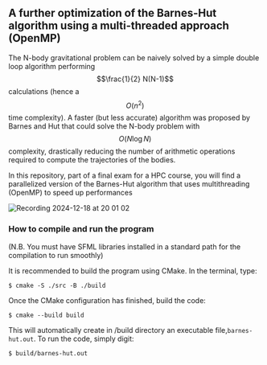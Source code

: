 ## A further optimization of the Barnes-Hut algorithm using a multi-threaded approach (OpenMP)

The N-body gravitational problem can be naively solved by a simple double loop algorithm performing $$\frac{1}{2} N(N-1)$$ calculations (hence a $$O(n^2)$$ time complexity). A faster (but less accurate) algorithm was proposed by Barnes and Hut
that could solve the N-body problem with $$O(N\log{N})$$ complexity, drastically reducing the number of arithmetic operations required to compute the trajectories of the bodies.

In this repository, part of a final exam for a HPC course,
you will find a parallelized version of the Barnes-Hut algorithm that uses multithreading (OpenMP) to speed up performances


![Recording 2024-12-18 at 20 01 02](https://github.com/user-attachments/assets/f9faca39-266a-4b31-8b5d-0f307fbc838a)

### How to compile and run the program

(N.B. You must have SFML libraries installed in a standard path for the compilation to run smoothly)

It is recommended to build the program using CMake. In the terminal, type:

`$ cmake -S ./src -B ./build`

Once the CMake configuration has finished, build the code:

`$ cmake --build build`

This will automatically create in /build directory an executable file,`barnes-hut.out`. To run the code, simply digit:

`$ build/barnes-hut.out`
